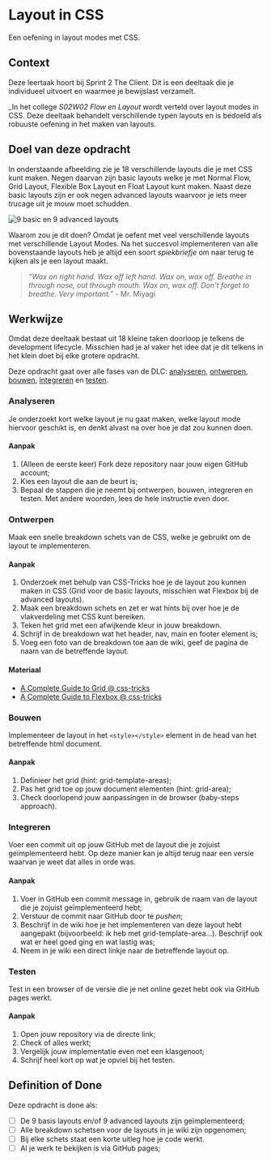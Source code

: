 
# Layout in CSS

Een oefening in layout modes met CSS.

## Context

Deze leertaak hoort bij Sprint 2 The Client. Dit is een deeltaak die je individueel uitvoert en waarmee je bewijslast verzamelt.

_In het college _S02W02 Flow en Layout_ wordt verteld over layout modes in CSS. Deze deeltaak behandelt verschillende typen layouts en is bedoeld als robuuste oefening in het maken van layouts.


## Doel van deze opdracht

In onderstaande afbeelding zie je 18 verschillende layouts die je met CSS kunt maken. Negen daarvan zijn basic layouts welke je met Normal Flow, Grid Layout, Flexible Box Layout en Float Layout kunt maken. Naast deze basic layouts zijn er ook negen advanced layouts waarvoor je iets meer trucage uit je mouw moet schudden.

![9 basic en 9 advanced layouts](../src/assets/layouts.png)

Waarom zou je dit doen? Omdat je oefent met veel verschillende layouts met verschillende Layout Modes. Na het succesvol implementeren van alle bovenstaande layouts heb je altijd een soort *spiekbriefje* om naar terug te kijken als je een layout maakt.

> *“Wax on right hand. Wax off left hand. Wax on, wax off. Breathe in through nose, out through mouth. Wax on, wax off. Don't forget to breathe. Very important.”* - Mr. Miyagi


## Werkwijze

Omdat deze deeltaak bestaat uit 18 kleine taken doorloop je telkens de development lifecycle. Misschien had je al vaker het idee dat je dit telkens in het klein doet bij elke grotere opdracht.

Deze opdracht gaat over alle fases van de DLC: [analyseren](#analyseren), [ontwerpen](#ontwerpen), [bouwen](#bouwen), [integreren](#integreren) en [testen](#testen).

### Analyseren

Je onderzoekt kort welke layout je nu gaat maken, welke layout mode hiervoor geschikt is, en denkt alvast na over hoe je dat zou kunnen doen.

#### Aanpak

1. (Alleen de eerste keer) Fork deze repository naar jouw eigen GitHub account;
2. Kies een layout die aan de beurt is;
3. Bepaal de stappen die je neemt bij ontwerpen, bouwen, integreren en testen. Met andere woorden, lees de hele instructie even door.

### Ontwerpen

Maak een snelle breakdown schets van de CSS, welke je gebruikt om de layout te implementeren.

#### Aanpak

1. Onderzoek met behulp van CSS-Tricks hoe je de layout zou kunnen maken in CSS (Grid voor de basic layouts, misschien wat Flexbox bij de advanced layouts).
2. Maak een breakdown schets en zet er wat hints bij over hoe je de vlakverdeling met CSS kunt bereiken. 
3. Teken het grid met een afwijkende kleur in jouw breakdown.
4. Schrijf in de breakdown wat het header, nav, main en footer element is;
5. Voeg een foto van de breakdown toe aan de wiki, geef de pagina de naam van de betreffende layout.

#### Materiaal 

- [A Complete Guide to Grid @ css-tricks](https://css-tricks.com/snippets/css/complete-guide-grid/)
- [A Complete Guide to Flexbox @ css-tricks](https://css-tricks.com/snippets/css/a-guide-to-flexbox/)

### Bouwen
Implementeer de layout in het `<style></style>` element in de head van het betreffende html document.

#### Aanpak

1. Definieer het grid (hint: grid-template-areas);
2. Pas het grid toe op jouw document elementen (hint: grid-area);
3. Check doorlopend jouw aanpassingen in de browser (baby-steps approach).

### Integreren
Voer een commit uit op jouw GitHub met de layout die je zojuist geïmplementeerd hebt. Op deze manier kan je altijd terug naar een versie waarvan je weet dat alles in orde was.

#### Aanpak

1. Voer in GitHub een commit message in, gebruik de naam van de layout die je zojuist geïmplementeerd hebt;
2. Verstuur de commit naar GitHub door te *pushen*;
3. Beschrijf in de wiki hoe je het implementeren van deze layout hebt aangepakt (bijvoorbeeld: ik heb met grid-template-area…). Beschrijf ook wat er heel goed ging en wat lastig was;
4. Neem in je wiki een direct linkje naar de betreffende layout op.

### Testen
Test in een browser of de versie die je net online gezet hebt ook via GitHub pages werkt.

#### Aanpak

1. Open jouw repository via de directe link;
2. Check of alles werkt;
3. Vergelijk jouw implementatie even met een klasgenoot;
4. Schrijf heel kort op wat je opviel bij het testen.

## Definition of Done

Deze opdracht is done als:

- [ ] De 9 basis layouts en/of 9 advanced layouts zijn geïmplementeerd;
- [ ] Alle breakdown schetsen voor de layouts in je wiki zijn opgenomen;
- [ ] Bij elke schets staat een korte uitleg hoe je code werkt.
- [ ] Al je werk te bekijken is via GitHub pages;
